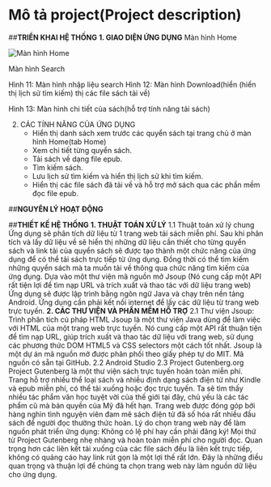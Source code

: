 # Mô tả project(Project description)
##**TRIỂN KHAI HỆ THỐNG**
**1. GIAO DIỆN ỨNG DỤNG**
	    Màn hình Home 			      

![Màn hình Home](https://drive.google.com/file/d/1ZO5gvN0fUtjfvK0RKLpKCllwfRr8W-ZZ/view?usp=sharing)

Màn hình Search




Hình 11: Màn hình nhập liệu search		Hình 12: Màn hình Download(hiển (hiển thị lịch sử tìm kiếm)				thị các file sách tải về)





			
Hình 13: Màn hình chi tiết của sách(hỗ trợ tính năng tải sách)




2. CÁC TÍNH NĂNG CỦA ỨNG DỤNG
	- Hiển thị danh sách xem trước các quyển sách tại trang chủ ở màn hình Home(tab Home)
	- Xem chi tiết từng quyển sách.
	- Tải sách về dạng file epub.
	- Tìm kiếm sách.
	- Lưu lịch sử tìm kiếm và hiển thị lịch sử khi tìm kiếm.
	- Hiển thị các file sách đã tải về và hỗ trợ mở sách qua các phần mềm đọc file epub.
  
##**NGUYÊN LÝ HOẠT ĐỘNG**


##**THIẾT KẾ HỆ THỐNG**
**1. THUẬT TOÁN XỬ LÝ**
	1.1 Thuật toán xử lý chung
	Ứng dụng sẽ phân tích dữ liệu từ 1 trang web tải sách miễn phí. Sau khi phân tích và lấy dữ liệu về sẽ hiển thị những dữ liệu cần thiết cho từng quyển sách và link tải của quyển sách sẽ được tạo thành một chức năng của ứng dụng để có thể tải sách trực tiếp từ ứng dụng. Đồng thời có thể tìm kiếm những quyển sách mà ta muốn tải về thông qua chức năng tìm kiếm của ứng dụng.
Dựa vào một thư viện mã nguồn mở Jsoup (Nó cung cấp một API rất tiện lợi để tìm nạp URL và trích xuất và thao tác với dữ liệu trang web)
Ứng dụng sẽ được lập trình bằng ngôn ngữ Java và chạy trên nền tảng Android.
Ứng dụng cần phải kết nối internet để lấy các dữ liệu từ trang web trực tuyến.
**2. CÁC THƯ VIỆN VÀ PHẦN MỀM HỖ TRỢ**
	2.1 Thư viện Jsoup: Trình phân tích cú pháp HTML
	Jsoup là một thư viện Java dùng để làm việc với HTML của một trang web trực tuyến. Nó cung cấp một API rất thuận tiện để tìm nạp URL, giúp trích xuất và thao tác dữ liệu với trang web, sử dụng các phương thức DOM HTML5 và CSS selectors một cách tốt nhất.
	Jsoup là một dự án mã nguồn mở được phân phối theo giấy phép tự do MIT. Mã nguồn có sẵn tại GitHub.
	2.2 Android Studio
	2.3 Project Gutenberg.org
	Project Gutenberg là một thư viện sách trực tuyến hoàn toàn miễn phí. Trang hỗ trợ nhiều thể loại sách và nhiều định dạng sách điện tử như Kindle và epub miễn phí, có thể tải xuống hoặc đọc trực tuyến. Ta sẽ tìm thấy nhiều tác phẩm văn học tuyệt vời của thế giới tại đây, chủ yếu là các tác phẩm cũ mà bản quyền của Mỹ đã hết hạn. Trang web được đóng góp bởi hàng nghìn tình nguyện viên đam mê  sách điện tử đã số hóa rất nhiều đầu sách để người đọc thưởng thức hoàn.
	Lý do chọn trang web này để làm nguồn phát triển ứng dụng:
	Không có lệ phí hay cần phải đăng ký! Mọi thứ từ Project Gutenberg nhẹ nhàng và hoàn toàn miễn phí cho người đọc. Quan trọng hơn các liên kết tải xuống của các file sách đều là liên kết trực tiếp, không có quảng cáo hay link rút gọn là một lợi thế rất lớn. Đây là những điều quan trọng và thuận lợi để chúng ta chọn trang web này làm nguồn dữ liệu cho ứng dụng.


